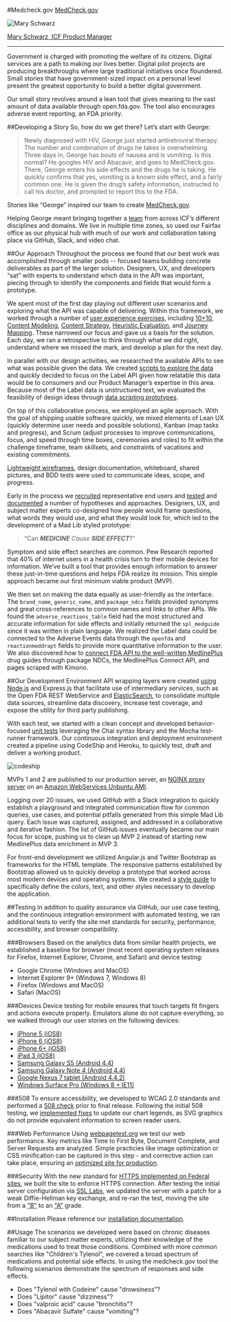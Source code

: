 #Medcheck.gov 
[MedCheck.gov](https://ads18f.icfwebservices.com/)

![Mary Schwarz](http://www.icfi.com/~/media/Images/ICFi/People/ICF/Schwarz_Mary.ashx?mw=214)

[Mary Schwarz, ICF Product Manager](http://www.icfi.com/about/our-people/icf/s/schwarz-mary)

---
Government is charged with promoting the welfare of its citizens. Digital services are a path to making our lives better. Digital pilot projects are producing breakthroughs where large traditional initiatives once floundered. Small stories that have government-sized impact on a personal level present the greatest opportunity to build a better digital government.
 
Our small story revolves around a lean tool that gives meaning to the vast amount of data available through open.fda.gov. The tool also encourages adverse event reporting, an FDA priority.

##Developing a Story
So, how do we get there? Let’s start with George:

> Newly diagnosed with HIV, George just started  antiretroviral therapy. The number and combination of drugs he takes is overwhelming. Three days in, George has bouts of nausea and is vomiting. Is this normal?  He googles HIV and Abacavir, and goes to MedCheck.gov. There, George enters his side effects and the drugs he is taking. He quickly confirms that yes, vomiting is a known side effect, and a fairly common one. He is given the drug’s safety information, instructed to call his doctor, and prompted to report this to the FDA.

Stories like “George” inspired our team to create [MedCheck.gov](https://ads18f.icfwebservices.com/). 

Helping George meant bringing together a [team](https://github.com/ICFI/ADS18f_Alpha/blob/master/supporting_documentation/evidence_b/Team.png) from across ICF’s different disciplines and domains. We live in multiple time zones, so used our Fairfax office as our physical hub with much of our work and collaboration taking place via GitHub, Slack, and video chat.

##Our Approach
Throughout the process we found that our best work was accomplished through smaller pods -- focused teams building concrete deliverables as part of the larger solution. Designers, UX, and developers “sat” with experts to understand which data in the API was important, piecing through to identify the components and fields that would form a prototype.

We spent most of the first day playing out different user scenarios and exploring what the API was capable of delivering. Within this framework, we worked through a number of [user experience exercises](https://github.com/ICFI/ADS18f_Alpha/blob/master/supporting_documentation/evidence_d/HCD%20Showcase.png), including [10+10](https://github.com/ICFI/ADS18f_Alpha/blob/master/supporting_documentation/evidence_d/10%2B10.png), [Content Modeling](https://github.com/ICFI/ADS18f_Alpha/blob/master/supporting_documentation/evidence_d/ContentModel.png), [Content Strategy](https://github.com/ICFI/ADS18f_Alpha/blob/master/supporting_documentation/evidence_d/ContentStrategy.png), [Heuristic Evaluation](https://github.com/ICFI/ADS18f_Alpha/blob/master/supporting_documentation/evidence_d/HeuristicEvaluation.png), and [Journey Mapping](https://github.com/ICFI/ADS18f_Alpha/blob/master/supporting_documentation/evidence_d/CustomerJourneyMap.png). These narrowed our focus and gave us a basis for the solution. Each day, we ran a retrospective to think through what we did right, understand where we missed the mark, and develop a plan for the next day.

In parallel with our design activities, we researched the available APIs to see what was possible given the data. We created [scripts to explore the data](https://github.com/ICFI/ADS18f_Alpha/tree/master/supporting_tools/query_and_highlight) and quickly decided to focus on the Label API given how relatable this data would be to consumers and our Product Manager’s expertise in this area. Because most of the Label data is unstructured text, we evaluated the feasibility of design ideas through [data scripting prototypes](https://github.com/ICFI/ADS18f_Alpha/tree/master/supporting_tools/find_side_effects_in_medguide).

On top of this collaborative process, we employed an agile approach. With the goal of shipping usable software quickly, we mixed elements of Lean UX (quickly determine user needs and possible solutions), Kanban (map tasks and progress), and Scrum (adjust processes to improve communications, focus, and speed through time boxes, ceremonies and roles) to fit within the challenge timeframe, team skillsets, and constraints of vacations and existing commitments. 

[Lightweight wireframes](https://github.com/ICFI/ADS18f_Alpha/blob/master/supporting_documentation/evidence_d/Wireframe.png), design documentation, whiteboard, shared pictures, and BDD tests were used to communicate ideas, scope, and progress. 

Early in the process we [recruited](https://github.com/ICFI/ADS18f_Alpha/blob/master/supporting_documentation/evidence_f/Recruit_Ad.PNG) representative end users and [tested](https://github.com/ICFI/ADS18f_Alpha/blob/master/supporting_documentation/evidence_f/UserTest2%20User2.jpg) and [documented](https://github.com/ICFI/ADS18f_Alpha/blob/master/supporting_documentation/evidence_f/User_testing_notes.docx) a number of hypotheses and approaches. Designers, UX, and subject matter experts co-designed how people would frame questions, what words they would use, and what they would look for, which led to the development of a Mad Lib styled prototype:

> “Can ______MEDICINE_____ Cause ____SIDE EFFECT_____?” 

Symptom and side effect searches are common. Pew Research reported that 40% of internet users in a health crisis turn to their mobile devices for information. We’ve built a tool that provides enough information to answer these just-in-time questions and helps FDA realize its mission. This simple approach became our first minimum viable product (MVP).

We then set on making the data equally as user-friendly as the interface. The `brand_name`, `generic_name`, and `package_ndcs` fields provided synonyms and great cross-references to common names and links to other APIs. We found the `adverse_reactions_table` field had the most structured and accurate information for side effects and initially returned the `spl_medguide` since it was written in plain language. We realized the Label data could be connected to the Adverse Events data through the `openfda` and `reactionmeddrapt` fields to provide more quantitative information to the user. We also discovered how to [connect FDA API to the well-written MedlinePlus](https://github.com/ICFI/ADS18f_Alpha/tree/master/supporting_tools/MedlinePlus) drug guides through package NDCs, the MedlinePlus Connect API, and pages scraped with Kimono. 

##Our Development Environment
API wrapping layers were created [using Node.js](https://github.com/ICFI/ADS18f_Alpha/blob/master/supporting_documentation/evidence_i/NodeJS_Server.png) and Express.js that facilitate use of intermediary services, such as the Open FDA REST WebService and [ElasticSearch](https://github.com/ICFI/ADS18f_Alpha/blob/master/supporting_documentation/evidence_i/ElasticSearch.png), to consolidate multiple data sources, streamline data discovery, increase test coverage, and expose the utility for third party publishing.

With each test, we started with a clean concept and developed behavior-focused [unit tests](https://github.com/ICFI/ADS18f_Alpha/blob/master/supporting_documentation/evidence_i/Mocha_Chai_Tests.png) leveraging the Chai syntax library and the Mocha test-runner framework.  Our continuous integration and deployment environment created a pipeline using CodeShip and Heroku, to quickly test, draft and deliver a working product.
  
![codeship](https://codeship.com/projects/064b5b60-ccc7-0132-6144-6a54a98ad524/status?branch=master)

MVPs 1 and 2 are published to our production server, an [NGINX proxy server](https://github.com/ICFI/ADS18f_Alpha/blob/master/supporting_documentation/evidence_i/Nginx.png) on an [Amazon WebServices Unbuntu AMI](https://github.com/ICFI/ADS18f_Alpha/blob/master/supporting_documentation/evidence_i/PM2ProcessManager.png). 

Logging over 20 issues, we used GitHub with a Slack integration to quickly establish a playground and integrated communication flow for common queries, use cases, and potential pitfalls generated from this simple Mad Lib query. Each issue was captured, assigned, and addressed in a collaborative and iterative fashion. The list of GitHub issues eventually became our main focus for scope, pushing us to clean up MVP 2 instead of starting new MedlinePlus data enrichment in MVP 3.

For front-end development we utilized Angular.js and Twitter Bootstrap as frameworks for the HTML template. The responsive patterns established by Bootstrap allowed us to quickly develop a prototype that worked across most modern devices and operating systems. We created a [style guide](https://ads18f.icfwebservices.com/css/style-guide.html) to specifically define the colors, text, and other styles necessary to develop the application.

##Testing
In addition to quality assurance via GitHub, our use case testing, and the continuous integration environment with automated testing, we ran additional tests to verify the site met standards for security, performance, accessbility, and browser compatibility.


###Browsers
Based on the analytics data from similar health projects, we established a baseline for browser (most recent operating system releases for Firefox, Internet Explorer, Chrome, and Safari) and device testing:

* Google Chrome (Windows and MacOS)
* Internet Explorer 9+ (Windows 7, Windows 8)
* Firefox (Windows and MacOS)
* Safari (MacOS)

###Devices
Device testing for mobile ensures that touch targets fit fingers and actions execute properly. Emulators alone do not capture everything, so we walked through our user stories on the following devices:

* [iPhone 5 (iOS8)](https://github.com/ICFI/ADS18f_Alpha/blob/master/testing/mobile/iphone5-18f-test2.png)
* [iPhone 6 (iOS8)](https://github.com/ICFI/ADS18f_Alpha/blob/master/testing/mobile/iphone6-18f-test.png)
* [iPhone 6+ (iOS8)](https://github.com/ICFI/ADS18f_Alpha/blob/master/testing/mobile/iphone6plus-18f-test-2.png)
* [iPad 3 (iOS8)](https://github.com/ICFI/ADS18f_Alpha/blob/master/testing/mobile/ipad-18f-test-1.png)
* [Samsung Galaxy S5 (Android 4.4)](https://github.com/ICFI/ADS18f_Alpha/blob/master/testing/mobile/galaxy%20s5.png)
* [Samsung Galaxy Note 4 (Android 4.4)](https://github.com/ICFI/ADS18f_Alpha/blob/master/testing/mobile/galaxy-note-18f-test-1.png)
* [Google Nexus 7 tablet (Android 4.4.2)](https://github.com/ICFI/ADS18f_Alpha/blob/master/testing/mobile/nexus-7-18f-test.png)
* [Windows Surface Pro (Windows 8 + IE11)](https://github.com/ICFI/ADS18f_Alpha/blob/master/testing/mobile/ie-device-test.png)

###508
To ensure accessibility, we developed to WCAG 2.0 standards and performed a [508 check](https://github.com/ICFI/ADS18f_Alpha/blob/master/testing/508/medcheck-gov-508-audit.docx) prior to final release. Following the initial 508 testing, we [implemented fixes](https://github.com/ICFI/ADS18f_Alpha/blob/master/testing/508/medcheck-gov-508-audit-recheck.docx) to update our chart legends, as SVG graphics do not provide equivalent information to screen reader users.

###Web Performance
Using [webpagetest.org](http://www.webpagetest.org/) we test our web performance. Key metrics like Time to First Byte, Document Complete, and Server Requests are analyzed. Simple practicies like image optimization or CSS minification can be captured in this step - and corrective action can take place, ensuring an [optimized site for production](https://github.com/ICFI/ADS18f_Alpha/blob/master/testing/performance/webpagetest-perf-18f-test.png).

###Security
With the new standard for [HTTPS implemented on Federal sites](https://https.cio.gov), we built the site to enforce HTTPS connection. After testing the initial server configuration via [SSL Labs](https://www.ssllabs.com/ssltest/), we updated the server with a patch for a weak Diffie-Hellman key exchange, and re-ran the test, moving the site from a ["B"](https://github.com/ICFI/ADS18f_Alpha/blob/master/testing/security/ssl-report-18f-test1.png) to an ["A"](https://github.com/ICFI/ADS18f_Alpha/blob/master/testing/security/ssl-report-18f-test2.png) grade.

##Installation
Please reference our [installation documentation](https://github.com/ICFI/ADS18f_Alpha/blob/master/INSTALL.md).

##Usage
The scenarios we developed were based on chronic diseases familiar to our subject matter experts, utilizing their knowledge of the medications used to treat those conditions. Combined with more common searches like "Children's Tylenol", we covered a broad spectrum of medications and potential side effects. In using the medcheck.gov tool the following scenarios demonstrate the spectrum of responses and side effects.

* Does "Tylenol with Codeine" cause "drowsiness"?
* Does "Lipitor" cause "dizziness"?
* Does "valproic acid" cause "bronchitis"?
* Does "Abacavir Sulfate" cause "vomiting"?

 
